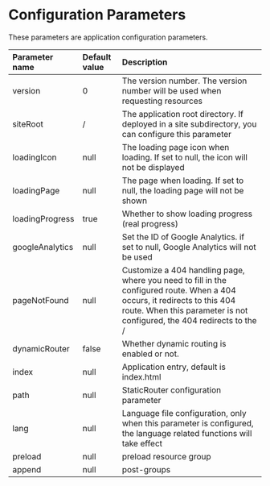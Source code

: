 # Configuration Parameters
These parameters are application configuration parameters.

| Parameter name | Default value | Description |
| :--- | :--- | :--- |
| version | 0 | The version number. The version number will be used when requesting resources |
| siteRoot | / | The application root directory. If deployed in a site subdirectory, you can configure this parameter |
| loadingIcon | null | The loading page icon when loading. If set to null, the icon will not be displayed |
| loadingPage | null | The page when loading. If set to null, the loading page will not be shown |
| loadingProgress | true | Whether to show loading progress (real progress) |
| googleAnalytics | null | Set the ID of Google Analytics. if set to null, Google Analytics will not be used |
| pageNotFound | null | Customize a 404 handling page, where you need to fill in the configured route. When a 404 occurs, it redirects to this 404 route. When this parameter is not configured, the 404 redirects to the / | dynamicRouter | false
| dynamicRouter | false | Whether dynamic routing is enabled or not.
| index | null | Application entry, default is index.html | 
| path | null | StaticRouter configuration parameter |
| lang | null | Language file configuration, only when this parameter is configured, the language related functions will take effect |
| preload | null | preload resource group | 
| append | null | post-groups |
